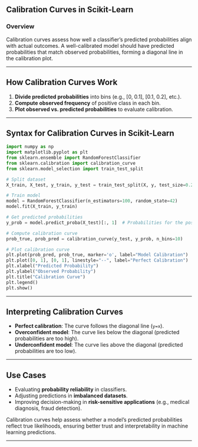 ## **Calibration Curves in Scikit-Learn**  

### **Overview**  
Calibration curves assess how well a classifier’s predicted probabilities align with actual outcomes. A well-calibrated model should have predicted probabilities that match observed probabilities, forming a diagonal line in the calibration plot.  

---

## **How Calibration Curves Work**  
1. **Divide predicted probabilities** into bins (e.g., [0, 0.1], [0.1, 0.2], etc.).  
2. **Compute observed frequency** of positive class in each bin.  
3. **Plot observed vs. predicted probabilities** to evaluate calibration.  

---

## **Syntax for Calibration Curves in Scikit-Learn**  
```python
import numpy as np
import matplotlib.pyplot as plt
from sklearn.ensemble import RandomForestClassifier
from sklearn.calibration import calibration_curve
from sklearn.model_selection import train_test_split

# Split dataset
X_train, X_test, y_train, y_test = train_test_split(X, y, test_size=0.2, random_state=42)

# Train model
model = RandomForestClassifier(n_estimators=100, random_state=42)
model.fit(X_train, y_train)

# Get predicted probabilities
y_prob = model.predict_proba(X_test)[:, 1]  # Probabilities for the positive class

# Compute calibration curve
prob_true, prob_pred = calibration_curve(y_test, y_prob, n_bins=10)

# Plot calibration curve
plt.plot(prob_pred, prob_true, marker='o', label="Model Calibration")
plt.plot([0, 1], [0, 1], linestyle="--", label="Perfect Calibration")  # Reference line
plt.xlabel("Predicted Probability")
plt.ylabel("Observed Probability")
plt.title("Calibration Curve")
plt.legend()
plt.show()
```

---

## **Interpreting Calibration Curves**  
- **Perfect calibration**: The curve follows the diagonal line (`y=x`).  
- **Overconfident model**: The curve lies below the diagonal (predicted probabilities are too high).  
- **Underconfident model**: The curve lies above the diagonal (predicted probabilities are too low).  

---

## **Use Cases**  
- Evaluating **probability reliability** in classifiers.  
- Adjusting predictions in **imbalanced datasets**.  
- Improving decision-making in **risk-sensitive applications** (e.g., medical diagnosis, fraud detection).  

Calibration curves help assess whether a model’s predicted probabilities reflect true likelihoods, ensuring better trust and interpretability in machine learning predictions.

---